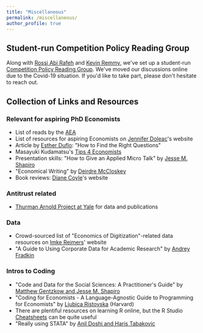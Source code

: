 ```yaml
---
title: "Miscellaneous"
permalink: /miscellaneous/
author_profile: true
---
```

## Student-run Competition Policy Reading Group
Along with [Rossi Abi Rafeh](https://www.rossiabirafeh.com) and [Kevin Remmy](https://www.tse-fr.eu/people/kevin-remmy), we've set up a student-run [Competition Policy Reading Group](https://sites.google.com/view/wccwtse/home). We've moved our discussions online due to the Covid-19 situation. If you'd like to take part, please don't hesitate to reach out.

## Collection of Links and Resources

### Relevant for aspiring PhD Economists
* List of reads by the [AEA](https://www.aeaweb.org/about-aea/committees/cswep/programs/resources/readings?fbclid=IwAR3dnIsL0SZYc1-Pm4qRyVVYjAPVtrd3MYgKA9X9Dwpj4KVuRfs_9uvrsRU)
* List of resources for aspiring Economists on [Jennifer Doleac](http://jenniferdoleac.com/resources/)'s website
* Article by [Esther Duflo](https://promarket.org/2019/10/14/esther-duflo-how-to-find-the-right-questions/): "How to Find the Right Questions"
* Masayuki Kudamatsu's [Tips 4 Economists](https://sites.google.com/site/mkudamatsu/tips4economists?fbclid=IwAR20ZjwcO6DvAWbqhQ5TU5aVpqPFyvH6dwpJPFUnkntXeDxJ9RcMKJ7dznU)
* Presentation skills: "How to Give an Applied Micro Talk" by [Jesse M. Shapiro](https://www.brown.edu/Research/Shapiro/pdfs/applied_micro_slides.pdf)
* "Economical Writing" by [Deirdre McCloskey](http://www.deirdremccloskey.com/docs/pdf/Article_86.pdf)
* Book reviews: [Diane Coyle](http://www.enlightenmenteconomics.com/blog/)'s website

### Antitrust related
  * [Thurman Arnold Project at Yale](https://som.yale.edu/faculty-research-centers/centers-initiatives/thurman-arnold-project-at-yale) for data and publications

### Data
  * Crowd-sourced list of "Economics of Digitization"-related data resources on [Imke Reimers](https://imkereimers.weebly.com/research.html)' website
  * "A Guide to Using Corporate Data for Academic Research" by [Andrey Fradkin](https://andreyfradkin.com/posts/2014/02/08/how-to-obtain-proprietary-datasets-for-research-part-1) 

### Intros to Coding
* "Code and Data for the Social Sciences: A Practitioner's Guide" by [Matthew Gentzkow and Jesse M. Shapiro](https://web.stanford.edu/~gentzkow/research/CodeAndData.xhtml?fbclid=IwAR381DWz0EN5geI4Qg8YPxjQdnjVpLYJZJZIa2CDSWdoUEGCm3t3lOYw0cw#magicparlabel-1348)
* "Coding for Economists - A Language-Agnostic Guide to Programming for Economists" by [Ljubica Ristovska](https://www.dropbox.com/s/vx53qtwake5wwpg/Coding_For_Econs_20190221.pdf?dl=0&fbclid=IwAR27lyB_75jqd47XAVj5xAufrd5bH9eUvfAl8LimDvUCNimwuEGRTC8JKRM) (Harvard)
* There are plentiful resources on learning R online, but the R Studio [Cheatsheets](https://rstudio.com/resources/cheatsheets/) can be quite useful
* "Really using STATA" by [Anil Doshi and Haris Tabakovic](http://www.anilrdoshi.com/uploads/3/2/0/6/32062545/stata_workshop_2013.pdf?fbclid=IwAR381DWz0EN5geI4Qg8YPxjQdnjVpLYJZJZIa2CDSWdoUEGCm3t3lOYw0cw)
